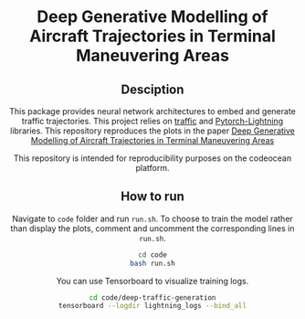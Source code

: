 <div align="center">    
 
# Deep Generative Modelling of Aircraft Trajectories in Terminal Maneuvering Areas

<!--
[![Paper](http://img.shields.io/badge/paper-arxiv.1001.2234-B31B1B.svg)](https://www.nature.com/articles/nature14539)
[![Conference](http://img.shields.io/badge/NeurIPS-2019-4b44ce.svg)](https://papers.nips.cc/book/advances-in-neural-information-processing-systems-31-2018)
[![Conference](http://img.shields.io/badge/ICLR-2019-4b44ce.svg)](https://papers.nips.cc/book/advances-in-neural-information-processing-systems-31-2018)
[![Conference](http://img.shields.io/badge/AnyConference-year-4b44ce.svg)](https://papers.nips.cc/book/advances-in-neural-information-processing-systems-31-2018)  

ARXIV   
[![Paper](http://img.shields.io/badge/arxiv-math.co:1480.1111-B31B1B.svg)](https://www.nature.com/articles/nature14539)

![CI testing](https://github.com/PyTorchLightning/deep-learning-project-template/workflows/CI%20testing/badge.svg?branch=master&event=push)
-->


## Desciption
This package provides neural network architectures to embed and generate traffic trajectories. This project relies on [traffic](https://traffic-viz.github.io/) and [Pytorch-Lightning](https://www.pytorchlightning.ai/) libraries. This repository reproduces the plots in the paper [Deep Generative Modelling of Aircraft Trajectories in Terminal Maneuvering Areas](https://papers.ssrn.com/sol3/papers.cfm?abstract_id=4254106)

This repository is intended for reproducibility purposes on the codeocean platform.

## How to run 

Navigate to `code` folder and run `run.sh`. To choose to train the model rather than display the plots, comment and uncomment the corresponding lines in `run.sh`.   
 
 ```bash
cd code
bash run.sh
```

You can use Tensorboard to visualize training logs.

```bash
cd code/deep-traffic-generation
tensorboard --logdir lightning_logs --bind_all
```

